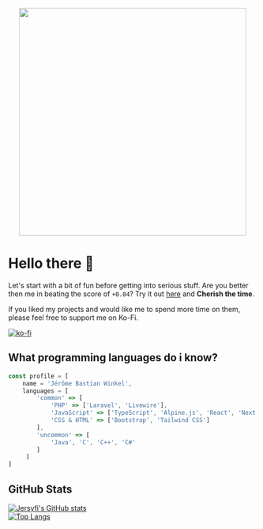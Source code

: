 <p align="center">
  <img width="460" src="https://user-images.githubusercontent.com/64214261/221967392-c9d337d6-7c7d-4cc0-baf9-4f8c1c76384a.svg">
</p>

# Hello there 👋

Let's start with a bit of fun before getting into serious stuff. Are you better then me in beating the score of `+0.04`? Try it out [here](https://jersyfi.github.io/Cherish-the-time/) and **Cherish the time**.

If you liked my projects and would like me to spend more time on them, please feel free to support me on Ko-Fi.

[![ko-fi](https://ko-fi.com/img/githubbutton_sm.svg)](https://ko-fi.com/H2H8HXXHG)

## What programming languages do i know? 

```javascript
const profile = [
    name = 'Jérôme Bastian Winkel',
    languages = [
        'common' => [
            'PHP' => ['Laravel', 'Livewire'],
            'JavaScript' => ['TypeScript', 'Alpine.js', 'React', 'Next.js'],
            'CSS & HTML' => ['Bootstrap', 'Tailwind CSS']
        ],
        'uncommon' => [
            'Java', 'C', 'C++', 'C#'
        ]
     ]
]
```

## GitHub Stats
[![Jersyfi's GitHub stats](https://github-readme-stats-git-masterrstaa-rickstaa.vercel.app/api?username=jersyfi)](https://github.com/anuraghazra/github-readme-stats)
<br>[![Top Langs](https://github-readme-stats-git-masterrstaa-rickstaa.vercel.app/api/top-langs/?username=jersyfi&layout=compact)](https://github.com/anuraghazra/github-readme-stats)
